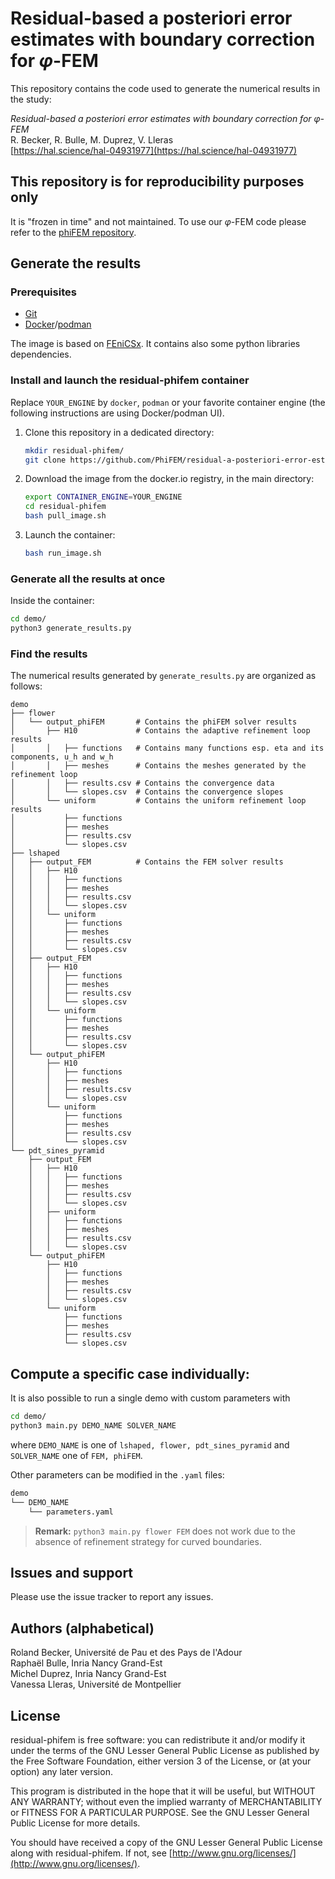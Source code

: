 # Residual-based a posteriori error estimates with boundary correction for $\varphi$-FEM

This repository contains the code used to generate the numerical results in the study:

*Residual-based a posteriori error estimates with boundary correction for φ-FEM*  
R. Becker, R. Bulle, M. Duprez, V. Lleras  
[https://hal.science/hal-04931977](https://hal.science/hal-04931977)  

## This repository is for reproducibility purposes only
It is "frozen in time" and not maintained.
To use our $\varphi$-FEM code please refer to the [phiFEM repository](https://github.com/PhiFEM/Poisson-Dirichlet-fenicsx).

## Generate the results

### Prerequisites

- [Git](https://git-scm.com/)
- [Docker](https://www.docker.com/)/[podman](https://podman.io/)

The image is based on [FEniCSx](https://fenicsproject.org/).
It contains also some python libraries dependencies.

### Install and launch the residual-phifem container

Replace `YOUR_ENGINE` by `docker`, `podman` or your favorite container engine (the following instructions are using Docker/podman UI).

1) Clone this repository in a dedicated directory:
   
   ```bash
   mkdir residual-phifem/
   git clone https://github.com/PhiFEM/residual-a-posteriori-error-estimate.git residual-phifem
   ```

2) Download the image from the docker.io registry, in the main directory:
   
   ```bash
   export CONTAINER_ENGINE=YOUR_ENGINE
   cd residual-phifem
   bash pull_image.sh
   ```

3) Launch the container:

   ```bash
   bash run_image.sh
   ```

### Generate all the results at once

Inside the container:
   
   ```bash
   cd demo/
   python3 generate_results.py
   ```

### Find the results

The numerical results generated by `generate_results.py` are organized as follows:

```
demo
├── flower
│   └── output_phiFEM       # Contains the phiFEM solver results
│       ├── H10             # Contains the adaptive refinement loop results
│       │   ├── functions   # Contains many functions esp. eta and its components, u_h and w_h
│       │   ├── meshes      # Contains the meshes generated by the refinement loop
│       │   ├── results.csv # Contains the convergence data
│       │   └── slopes.csv  # Contains the convergence slopes
│       └── uniform         # Contains the uniform refinement loop results
│           ├── functions   
│           ├── meshes      
│           ├── results.csv
│           └── slopes.csv
├── lshaped
│   ├── output_FEM          # Contains the FEM solver results
│   │   ├── H10
│   │   │   ├── functions
│   │   │   ├── meshes
│   │   │   ├── results.csv
│   │   │   └── slopes.csv
│   │   └── uniform
│   │       ├── functions   
│   │       ├── meshes      
│   │       ├── results.csv
│   │       └── slopes.csv
│   ├── output_FEM
│   │   ├── H10
│   │   │   ├── functions   
│   │   │   ├── meshes      
│   │   │   ├── results.csv
│   │   │   └── slopes.csv
│   │   └── uniform
│   │       ├── functions   
│   │       ├── meshes      
│   │       ├── results.csv
│   │       └── slopes.csv
│   └── output_phiFEM
│       ├── H10
│       │   ├── functions   
│       │   ├── meshes      
│       │   ├── results.csv
│       │   └── slopes.csv
│       └── uniform
│           ├── functions   
│           ├── meshes      
│           ├── results.csv
│           └── slopes.csv
└── pdt_sines_pyramid
    ├── output_FEM
    │   ├── H10
    │   │   ├── functions   
    │   │   ├── meshes      
    │   │   ├── results.csv
    │   │   └── slopes.csv
    │   ├── uniform
    │   │   ├── functions   
    │   │   ├── meshes      
    │   │   ├── results.csv
    │   │   └── slopes.csv
    └── output_phiFEM
        ├── H10
        │   ├── functions   
        │   ├── meshes      
        │   ├── results.csv
        │   └── slopes.csv
        └── uniform
            ├── functions   
            ├── meshes      
            ├── results.csv
            └── slopes.csv
```

## Compute a specific case individually:

It is also possible to run a single demo with custom parameters with

```bash
cd demo/
python3 main.py DEMO_NAME SOLVER_NAME
```
where `DEMO_NAME` is one of `lshaped, flower, pdt_sines_pyramid` and `SOLVER_NAME` one of `FEM, phiFEM`.

Other parameters can be modified in the `.yaml` files:

```bash
demo
└── DEMO_NAME
    └── parameters.yaml
```

> **Remark:** `python3 main.py flower FEM` does not work due to the absence of refinement strategy for curved boundaries.

## Issues and support

Please use the issue tracker to report any issues.

## Authors (alphabetical)

Roland Becker, Université de Pau et des Pays de l'Adour  
Raphaël Bulle, Inria Nancy Grand-Est  
Michel Duprez, Inria Nancy Grand-Est  
Vanessa Lleras, Université de Montpellier

## License

residual-phifem is free software: you can redistribute it and/or modify it under the terms of the GNU Lesser General Public License as published by the Free Software Foundation, either version 3 of the License, or (at your option) any later version.

This program is distributed in the hope that it will be useful, but WITHOUT ANY WARRANTY; without even the implied warranty of MERCHANTABILITY or FITNESS FOR A PARTICULAR PURPOSE. See the GNU Lesser General Public License for more details.

You should have received a copy of the GNU Lesser General Public License along with residual-phifem. If not, see [http://www.gnu.org/licenses/](http://www.gnu.org/licenses/).